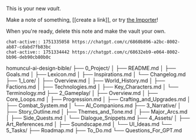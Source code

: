 This is your new *vault*.

Make a note of something, [[create a link]], or try [the Importer](https://help.obsidian.md/Plugins/Importer)!

When you're ready, delete this note and make the vault your own.

```smart-chatgpt
chat-active:: 1751335058 https://chatgpt.com/c/6860b896-a2bc-8002-ab87-cdabd7fb83bc
chat-active:: 1751334442 https://chatgpt.com/c/68632eb9-e064-8002-bb96-deb90cb80b0c
```

homuncul-ai-design-bible/
├── 0_Project/
│   ├── README.md
│   ├── Goals.md
│   ├── Lexicon.md
│   ├── Inspirations.md
│   └── Changelog.md
├── 1_Lore/
│   ├── Overview.md
│   ├── World_History.md
│   ├── Factions.md
│   ├── Technologies.md
│   ├── Key_Characters.md
│   └── Terminology.md
├── 2_Gameplay/
│   ├── Overview.md
│   ├── Core_Loops.md
│   ├── Progression.md
│   ├── Crafting_and_Upgrades.md
│   ├── Combat_System.md
│   └── AI_Companions.md
├── 3_Narrative/
│   ├── Story_Outline.md
│   ├── Themes_and_Tone.md
│   ├── Major_Arcs.md
│   ├── Side_Quests.md
│   └── Dialogue_Snippets.md
├── 4_Assets/
│   ├── Art_References.md
│   ├── Soundscape.md
│   └── UI_Ideas.md
└── 5_Tasks/
    ├── Roadmap.md
    ├── To_Do.md
    └── Questions_For_GPT.md
